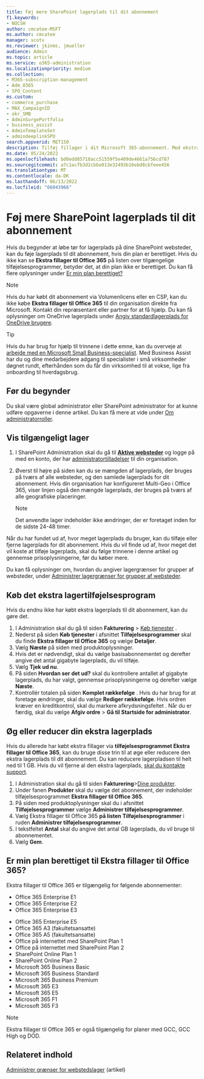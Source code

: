 ```yaml
---
title: Føj mere SharePoint lagerplads til dit abonnement
f1.keywords:
- NOCSH
author: cmcatee-MSFT
ms.author: cmcatee
manager: scotv
ms.reviewer: jkinms, jmueller
audience: Admin
ms.topic: article
ms.service: o365-administration
ms.localizationpriority: medium
ms.collection:
- M365-subscription-management
- Adm_O365
- SPO_Content
ms.custom:
- commerce_purchase
- MAX_CampaignID
- okr_SMB
- AdminSurgePortfolio
- business_assist
- AdminTemplateSet
- admindeeplinkSPO
search.appverid: MET150
description: Tilføj fillager i dit Microsoft 365-abonnement. Med ekstra fillager kan du gemme mere indhold i SharePoint.
ms.date: 05/24/2022
ms.openlocfilehash: bd0edd85718acc51559f5e409de4661a756cd787
ms.sourcegitcommit: a7c1acfb3d2cbba913e32493b16ebd8cbfeee456
ms.translationtype: MT
ms.contentlocale: da-DK
ms.lasthandoff: 06/13/2022
ms.locfileid: "66043966"
---
```

# <a name="add-more-sharepoint-storage-to-your-subscription"></a>Føj mere SharePoint lagerplads til dit abonnement

Hvis du begynder at løbe tør for lagerplads på dine SharePoint websteder, kan du føje lagerplads til dit abonnement, hvis din plan er berettiget. Hvis du ikke kan se **Ekstra fillager til Office 365** på listen over tilgængelige tilføjelsesprogrammer, betyder det, at din plan ikke er berettiget. Du kan få flere oplysninger under [Er min plan berettiget?](#is-my-plan-eligible-for-office-365-extra-file-storage)

> [!NOTE]
> Hvis du har købt dit abonnement via Volumenlicens eller en CSP, kan du ikke købe **Ekstra fillager til Office 365** til din organisation direkte fra Microsoft. Kontakt din repræsentant eller partner for at få hjælp.
> Du kan få oplysninger om OneDrive lagerplads under [Angiv standardlagerplads for OneDrive brugere](/onedrive/set-default-storage-space).

> [!TIP]
> Hvis du har brug for hjælp til trinnene i dette emne, kan du overveje at [arbejde med en Microsoft Small Business-specialist](https://go.microsoft.com/fwlink/?linkid=2186871). Med Business Assist har du og dine medarbejdere adgang til specialister i små virksomheder døgnet rundt, efterhånden som du får din virksomhed til at vokse, lige fra onboarding til hverdagsbrug.

## <a name="before-you-begin"></a>Før du begynder

Du skal være global administrator eller SharePoint administrator for at kunne udføre opgaverne i denne artikel. Du kan få mere at vide under [Om administratorroller](../admin/add-users/about-admin-roles.md).

## <a name="view-available-storage"></a>Vis tilgængeligt lager

1. I SharePoint Administration skal du gå til <a href="https://go.microsoft.com/fwlink/?linkid=2185220" target="_blank">**Aktive websteder**</a> og logge på med en konto, der har [administratortilladelser](/sharepoint/sharepoint-admin-role) til din organisation.

2. Øverst til højre på siden kan du se mængden af lagerplads, der bruges på tværs af alle websteder, og den samlede lagerplads for dit abonnement. Hvis din organisation har konfigureret Multi-Geo i Office 365, viser linjen også den mængde lagerplads, der bruges på tværs af alle geografiske placeringer.

   > [!NOTE]
   > Det anvendte lager indeholder ikke ændringer, der er foretaget inden for de sidste 24-48 timer.

Når du har fundet ud af, hvor meget lagerplads du bruger, kan du tilføje eller fjerne lagerplads for dit abonnement. Hvis du vil finde ud af, hvor meget det vil koste at tilføje lagerplads, skal du følge trinnene i denne artikel og gennemse prisoplysningerne, før du køber mere.
  
Du kan få oplysninger om, hvordan du angiver lagergrænser for grupper af websteder, under [Administrer lagergrænser for grupper af websteder](/sharepoint/manage-site-collection-storage-limits).
  
## <a name="buy-the-extra-storage-add-on"></a>Køb det ekstra lagertilføjelsesprogram

Hvis du endnu ikke har købt ekstra lagerplads til dit abonnement, kan du gøre det.

1. I Administration skal du gå til siden **Fakturering** \> <a href="https://go.microsoft.com/fwlink/p/?linkid=868433" target="_blank">Køb tjenester</a> .
2. Nederst på siden **Køb tjenester** i afsnittet **Tilføjelsesprogrammer** skal du finde **Ekstra fillager til Office 365** og vælge **Detaljer**.
3. Vælg **Næste** på siden med produktoplysninger.
4. Hvis det er nødvendigt, skal du vælge basisabonnementet og derefter angive det antal gigabyte lagerplads, du vil tilføje.
5. Vælg **Tjek ud nu**.
6. På siden **Hvordan ser det ud?** skal du kontrollere antallet af gigabyte lagerplads, du har valgt, gennemse prisoplysningerne og derefter vælge **Næste**.
7. Kontrollér totalen på siden **Komplet rækkefølge** . Hvis du har brug for at foretage ændringer, skal du vælge **Rediger rækkefølge**. Hvis ordren kræver en kreditkontrol, skal du markere afkrydsningsfeltet . Når du er færdig, skal du vælge **Afgiv ordre** \> **Gå til Startside for administrator**.

## <a name="increase-or-decrease-your-extra-storage"></a>Øg eller reducer din ekstra lagerplads

Hvis du allerede har købt ekstra fillager via **tilføjelsesprogrammet Ekstra fillager til Office 365**, kan du bruge disse trin til at øge eller reducere den ekstra lagerplads til dit abonnement. Du kan reducere lagerpladsen til helt ned til 1 GB. Hvis du vil fjerne al den ekstra lagerplads, [skal du kontakte support](../admin/get-help-support.md).

1. I Administration skal du gå til siden **Fakturering**\><a href="https://go.microsoft.com/fwlink/p/?linkid=842054" target="_blank">Dine produkter</a>.
2. Under fanen **Produkter** skal du vælge det abonnement, der indeholder tilføjelsesprogrammet **Ekstra fillager til Office 365**.
3. På siden med produktoplysninger skal du i afsnittet **Tilføjelsesprogrammer** vælge **Administrer tilføjelsesprogrammer**.
4. Vælg Ekstra fillager til Office 365 **på listen Tilføjelsesprogrammer** i ruden **Administrer tilføjelsesprogrammer**.
5. I tekstfeltet **Antal** skal du angive det antal GB lagerplads, du vil bruge til abonnementet.
6. Vælg **Gem**.

## <a name="is-my-plan-eligible-for-office-365-extra-file-storage"></a>Er min plan berettiget til Ekstra fillager til Office 365?

Ekstra fillager til Office 365 er tilgængelig for følgende abonnementer:
  
- Office 365 Enterprise E1
- Office 365 Enterprise E2
- Office 365 Enterprise E3
<!-- Office 365 Enterprise E4 -->
- Office 365 Enterprise E5
- Office 365 A3 (fakultetsansatte)
- Office 365 A5 (fakultetsansatte)
- Office på internettet med SharePoint Plan 1
- Office på internettet med SharePoint Plan 2
- SharePoint Online Plan 1
- SharePoint Online Plan 2
- Microsoft 365 Business Basic
- Microsoft 365 Business Standard
- Microsoft 365 Business Premium
- Microsoft 365 E3
- Microsoft 365 E5
- Microsoft 365 F1
- Microsoft 365 F3

> [!NOTE]
> Ekstra fillager til Office 365 er også tilgængelig for planer med GCC, GCC High og DOD.

## <a name="related-content"></a>Relateret indhold

[Administrer grænser for webstedslager](/sharepoint/manage-site-collection-storage-limits) (artikel)
